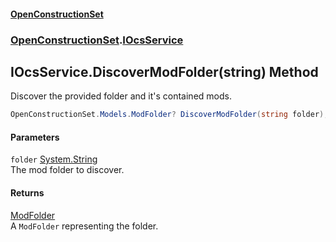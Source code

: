 #### [OpenConstructionSet](index.md 'index')
### [OpenConstructionSet](index.md#OpenConstructionSet 'OpenConstructionSet').[IOcsService](pMeR1KBG0zWkoR01rh3e5A.md 'OpenConstructionSet.IOcsService')
## IOcsService.DiscoverModFolder(string) Method
Discover the provided folder and it's contained mods.  
```csharp
OpenConstructionSet.Models.ModFolder? DiscoverModFolder(string folder);
```
#### Parameters
<a name='OpenConstructionSet_IOcsService_DiscoverModFolder(string)_folder'></a>
`folder` [System.String](https://docs.microsoft.com/en-us/dotnet/api/System.String 'System.String')  
The mod folder to discover.
  
#### Returns
[ModFolder](0h0FW6YI9iSflrhSD7PySw.md 'OpenConstructionSet.Models.ModFolder')  
A `ModFolder` representing the folder.
